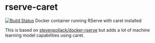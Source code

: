 # rserve-caret
[![Build Status](https://travis-ci.com/henriquevcosta/rserve-caret.svg?branch=master)](https://travis-ci.com/henriquevcosta/rserve-caret)
Docker container running RServe with caret installed

This is based on [stevenpollack/docker-rserve](https://github.com/stevenpollack/docker-rserve) but adds a lot of machine learning model capabilities using caret.
